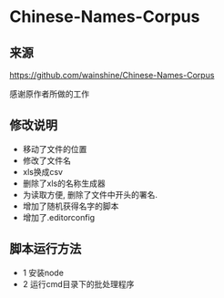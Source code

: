 # Chinese-Names-Corpus

## 来源

https://github.com/wainshine/Chinese-Names-Corpus

感谢原作者所做的工作

## 修改说明

- 移动了文件的位置
- 修改了文件名
- xls换成csv
- 删除了xls的名称生成器
- 为读取方便, 删除了文件中开头的署名.
- 增加了随机获得名字的脚本
- 增加了.editorconfig

## 脚本运行方法

- 1 安装node
- 2 运行cmd目录下的批处理程序

